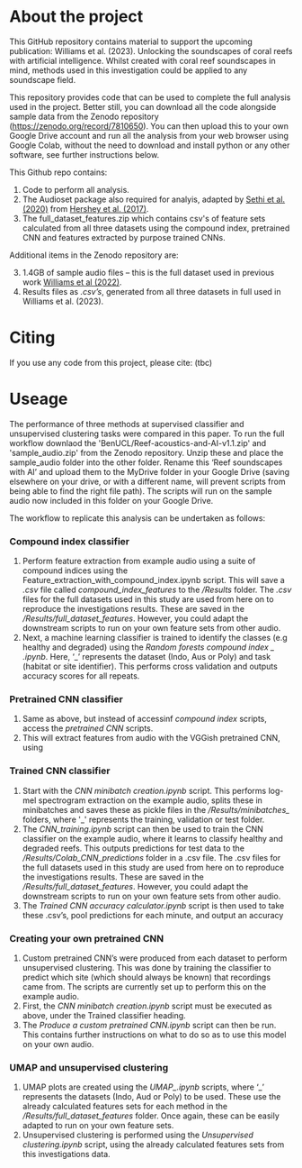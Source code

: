 # About the project

This GitHub repository contains material to support the upcoming publication: Williams et al. (2023). Unlocking the soundscapes of coral reefs with artificial intelligence.  Whilst created with coral reef soundscapes in mind, methods used in this investigation could be applied to any soundscape field.

This repository provides code that can be used to complete the full analysis used in the project. Better still, you can download all the code alongside sample data from the Zenodo repository (https://zenodo.org/record/7810650). You can then upload this to your own Google Drive account and run all the analysis from your web browser using Google Colab, without the need to download and install python or any other software, see further instructions below. 

This Github repo contains: 

1. Code to perform all analysis.
2. The Audioset package also required for analyis, adapted by [Sethi et al. (2020)](https://www.pnas.org/doi/full/10.1073/pnas.2004702117) from [Hershey et al. (2017)](https://arxiv.org/abs/1609.09430).
3. The full_dataset_features.zip which contains csv's of feature sets calculated from all three datasets using the compound index, pretrained CNN and features extracted by purpose trained CNNs.

Additional items in the Zenodo repository are:

3. 1.4GB of sample audio files – this is the full dataset used in previous work [Williams et al (2022)](https://doi.org/10.1016/j.ecolind.2022.108986).
4. Results files as *.csv’s*, generated from all three datasets in full used in Williams et al. (2023).


# Citing
If you use any code from this project, please cite: (tbc)

# Useage
The performance of three methods at supervised classifier and unsupervised clustering tasks were compared in this paper. To run the full workflow downlaod the 'BenUCL/Reef-acoustics-and-AI-v1.1.zip' and 'sample_audio.zip' from the Zenodo repository. Unzip these and place the sample_audio folder into the other folder. Rename this ‘Reef soundscapes with AI’ and upload them to the MyDrive folder in your Google Drive (saving elsewhere on your drive, or with a different name, will prevent scripts from being able to find the right file path). The scripts will run on the sample audio now included in this folder on your Google Drive.

The workflow to replicate this analysis can be undertaken as follows:

### Compound index classifier
1.	Perform feature extraction from example audio using a suite of compound indices using the Feature_extraction_with_compound_index.ipynb script. This will save a *.csv* file called *compound_index_features* to the */Results* folder. The *.csv* files for the full datasets used in this study are used from here on to reproduce the investigations results. These are saved in the */Results/full_dataset_features*. However, you could adapt the downstream scripts to run on your own feature sets from other audio.
2.	Next, a machine learning classifier is trained to identify the classes (e.g healthy and degraded) using the *Random forests compound index _ .ipynb*. Here, ‘_’ represents the dataset (Indo, Aus or Poly) and task (habitat or site identifier). This performs cross validation and outputs accuracy scores for all repeats.

### Pretrained CNN classifier
1.	Same as above, but instead of accessinf *compound index* scripts, access the *pretrained CNN* scripts.
2.	This will extract features from audio with the VGGish pretrained CNN, using 
### Trained CNN classifier

1.	Start with the *CNN minibatch creation.ipynb* script. This performs log-mel spectrogram extraction on the example audio, splits these in minibatches and saves these as pickle files in the */Results/minibatches_* folders, where '_' represents the training, validation or test folder.
2.	The *CNN_training.ipynb* script can then be used to train the CNN classifier on the example audio, where it learns to classify healthy and degraded reefs. This outputs predictions for test data to the */Results/Colab_CNN_predictions* folder in a .csv file. The .csv files for the full datasets used in this study are used from here on to reproduce the investigations results. These are saved in the */Results/full_dataset_features*. However, you could adapt the downstream scripts to run on your own feature sets from other audio.
3.	The *Trained CNN accuracy calculator.ipynb* script is then used to take these .csv’s, pool predictions for each minute, and output an accuracy


### Creating your own pretrained CNN

1.	Custom pretrained CNN’s were produced from each dataset to perform unsupervised clustering. This was done by training the classifier to predict which site (which should always be known) that recordings came from. The scripts are currently set up to perform this on the example audio.
2.	First, the *CNN minibatch creation.ipynb* script must be executed as above, under the Trained classifier heading.
3.	The *Produce a custom pretrained CNN.ipynb* script can then be run. This contains further instructions on what to do so as to use this model on your own audio.


### UMAP and unsupervised clustering
1.	UMAP plots are created using the *UMAP_.ipynb* scripts, where ‘_’ represents the datasets (Indo, Aud or Poly) to be used. These use the already calculated features sets for each method in the */Results/full_dataset_features* folder. Once again, these can be easily adapted to run on your own feature sets.
2.	Unsupervised clustering is performed using the *Unsupervised clustering.ipynb* script, using the already calculated features sets from this investigations data.


